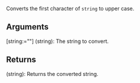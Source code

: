 Converts the first character of `string` to upper case.


## Arguments
[string:=""] (string): The string to convert.


## Returns
(string): Returns the converted string.
